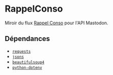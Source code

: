# RappelConso

Miroir du flux [Rappel Conso](https://rappel.conso.gouv.fr/) pour l'API
Mastodon.

## Dépendances

- [`requests`](https://requests.readthedocs.io/en/latest/)
- [`jsons`](https://github.com/ramonhagenaars/jsons)
- [`beautifulsoup4`](https://www.crummy.com/software/BeautifulSoup/)
- [`python-dotenv`](https://github.com/theskumar/python-dotenv)

